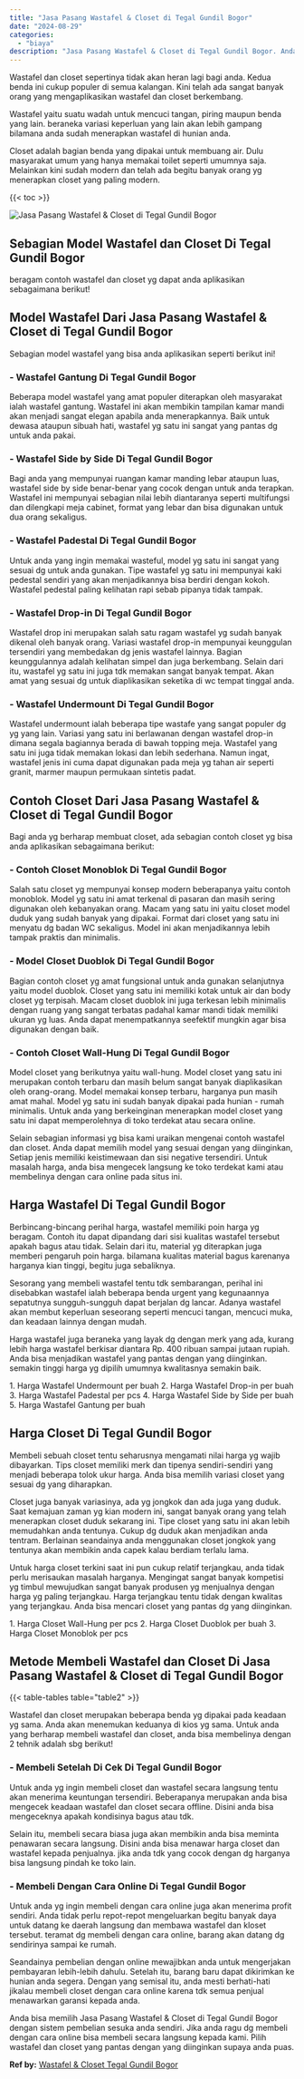 ```yaml
---
title: "Jasa Pasang Wastafel & Closet di Tegal Gundil Bogor"
date: "2024-08-29"
categories: 
  - "biaya"
description: "Jasa Pasang Wastafel & Closet di Tegal Gundil Bogor. Anda bisa memilih Jasa Pasang Wastafel & Closet di Tegal Gundil Bogor dengan sistem pembelian sesuka and..."
---
```


Wastafel dan closet sepertinya tidak akan heran lagi bagi anda. Kedua benda ini cukup populer di semua kalangan. Kini telah ada sangat banyak orang yang mengaplikasikan wastafel dan closet berkembang.

Wastafel yaitu suatu wadah untuk mencuci tangan, piring maupun benda yang lain. beraneka variasi keperluan yang lain akan lebih gampang bilamana anda sudah menerapkan wastafel di hunian anda.

Closet adalah bagian benda yang dipakai untuk membuang air. Dulu masyarakat umum yang hanya memakai toilet seperti umumnya saja. Melainkan kini sudah modern dan telah ada begitu banyak orang yg menerapkan closet yang paling modern.

{{< toc >}}

![Jasa Pasang Wastafel & Closet di Tegal Gundil Bogor](/images/wastafel-closet-murah40.png)

## Sebagian Model Wastafel dan Closet Di Tegal Gundil Bogor

beragam contoh wastafel dan closet yg dapat anda aplikasikan sebagaimana berikut!

## Model Wastafel Dari Jasa Pasang Wastafel & Closet di Tegal Gundil Bogor

Sebagian model wastafel yang bisa anda aplikasikan seperti berikut ini!

### \- Wastafel Gantung Di Tegal Gundil Bogor

Beberapa model wastafel yang amat populer diterapkan oleh masyarakat ialah wastafel gantung. Wastafel ini akan membikin tampilan kamar mandi akan menjadi sangat elegan apabila anda menerapkannya. Baik untuk dewasa ataupun sibuah hati, wastafel yg satu ini sangat yang pantas dg untuk anda pakai.

### \- Wastafel Side by Side Di Tegal Gundil Bogor

Bagi anda yang mempunyai ruangan kamar manding lebar ataupun luas, wastafel side by side benar-benar yang cocok dengan untuk anda terapkan. Wastafel ini mempunyai sebagian nilai lebih diantaranya seperti multifungsi dan dilengkapi meja cabinet, format yang lebar dan bisa digunakan untuk dua orang sekaligus.

### \- Wastafel Padestal Di Tegal Gundil Bogor

Untuk anda yang ingin memakai wasteful, model yg satu ini sangat yang sesuai dg untuk anda gunakan. Tipe wastafel yg satu ini mempunyai kaki pedestal sendiri yang akan menjadikannya bisa berdiri dengan kokoh. Wastafel pedestal paling kelihatan rapi sebab pipanya tidak tampak.

### \- Wastafel Drop-in Di Tegal Gundil Bogor

Wastafel drop ini merupakan salah satu ragam wastafel yg sudah banyak dikenal oleh banyak orang. Variasi wastafel drop-in mempunyai keunggulan tersendiri yang membedakan dg jenis wastafel lainnya. Bagian keunggulannya adalah kelihatan simpel dan juga berkembang. Selain dari itu, wastafel yg satu ini juga tdk memakan sangat banyak tempat. Akan amat yang sesuai dg untuk diaplikasikan seketika di wc tempat tinggal anda.

### \- Wastafel Undermount Di Tegal Gundil Bogor

Wastafel undermount ialah beberapa tipe wastafe yang sangat populer dg yg yang lain. Variasi yang satu ini berlawanan dengan wastafel drop-in dimana segala bagiannya berada di bawah topping meja. Wastafel yang satu ini juga tidak memakan lokasi dan lebih sederhana. Namun ingat, wastafel jenis ini cuma dapat digunakan pada meja yg tahan air seperti granit, marmer maupun permukaan sintetis padat.

## Contoh Closet Dari Jasa Pasang Wastafel & Closet di Tegal Gundil Bogor

Bagi anda yg berharap membuat closet, ada sebagian contoh closet yg bisa anda aplikasikan sebagaimana berikut:

### \- Contoh Closet Monoblok Di Tegal Gundil Bogor

Salah satu closet yg mempunyai konsep modern beberapanya yaitu contoh monoblok. Model yg satu ini amat terkenal di pasaran dan masih sering digunakan oleh kebanyakan orang. Macam yang satu ini yaitu closet model duduk yang sudah banyak yang dipakai. Format dari closet yang satu ini menyatu dg badan WC sekaligus. Model ini akan menjadikannya lebih tampak praktis dan minimalis.

### \- Model Closet Duoblok Di Tegal Gundil Bogor

Bagian contoh closet yg amat fungsional untuk anda gunakan selanjutnya yaitu model duoblok. Closet yang satu ini memiliki kotak untuk air dan body closet yg terpisah. Macam closet duoblok ini juga terkesan lebih minimalis dengan ruang yang sangat terbatas padahal kamar mandi tidak memiliki ukuran yg luas. Anda dapat menempatkannya seefektif mungkin agar bisa digunakan dengan baik.

### \- Contoh Closet Wall-Hung Di Tegal Gundil Bogor

Model closet yang berikutnya yaitu wall-hung. Model closet yang satu ini merupakan contoh terbaru dan masih belum sangat banyak diaplikasikan oleh orang-orang. Model memakai konsep terbaru, harganya pun masih amat mahal. Model yg satu ini sudah banyak dipakai pada hunian - rumah minimalis. Untuk anda yang berkeinginan menerapkan model closet yang satu ini dapat memperolehnya di toko terdekat atau secara online.

Selain sebagian informasi yg bisa kami uraikan mengenai contoh wastafel dan closet. Anda dapat memilih model yang sesuai dengan yang diinginkan, Setiap jenis memiliki keistimewaan dan sisi negative tersendiri. Untuk masalah harga, anda bisa mengecek langsung ke toko terdekat kami atau membelinya dengan cara online pada situs ini.

## Harga Wastafel Di Tegal Gundil Bogor

Berbincang-bincang perihal harga, wastafel memiliki poin harga yg beragam. Contoh itu dapat dipandang dari sisi kualitas wastafel tersebut apakah bagus atau tidak. Selain dari itu, material yg diterapkan juga memberi pengaruh poin harga. bilamana kualitas material bagus karenanya harganya kian tinggi, begitu juga sebaliknya.

Sesorang yang membeli wastafel tentu tdk sembarangan, perihal ini disebabkan wastafel ialah beberapa benda urgent yang kegunaannya sepatutnya sungguh-sungguh dapat berjalan dg lancar. Adanya wastafel akan membut keperluan seseorang seperti mencuci tangan, mencuci muka, dan keadaan lainnya dengan mudah.

Harga wastafel juga beraneka yang layak dg dengan merk yang ada, kurang lebih harga wastafel berkisar diantara Rp. 400 ribuan sampai jutaan rupiah. Anda bisa menjadikan wastafel yang pantas dengan yang diinginkan. semakin tinggi harga yg dipilih umumnya kwalitasnya semakin baik.

1\. Harga Wastafel Undermount per buah 2. Harga Wastafel Drop-in per buah 3. Harga Wastafel Padestal per pcs 4. Harga Wastafel Side by Side per buah 5. Harga Wastafel Gantung per buah

## Harga Closet Di Tegal Gundil Bogor

Membeli sebuah closet tentu seharusnya mengamati nilai harga yg wajib dibayarkan. Tips closet memiliki merk dan tipenya sendiri-sendiri yang menjadi beberapa tolok ukur harga. Anda bisa memilih variasi closet yang sesuai dg yang diharapkan.

Closet juga banyak variasinya, ada yg jongkok dan ada juga yang duduk. Saat kemajuan zaman yg kian modern ini, sangat banyak orang yang telah menerapkan closet duduk sekarang ini. Tipe closet yang satu ini akan lebih memudahkan anda tentunya. Cukup dg duduk akan menjadikan anda tentram. Berlainan seandainya anda menggunakan closet jongkok yang tentunya akan membikin anda capek kalau berdiam terlalu lama.

Untuk harga closet terkini saat ini pun cukup relatif terjangkau, anda tidak perlu merisaukan masalah harganya. Mengingat sangat banyak kompetisi yg timbul mewujudkan sangat banyak produsen yg menjualnya dengan harga yg paling terjangkau. Harga terjangkau tentu tidak dengan kwalitas yang terjangkau. Anda bisa mencari closet yang pantas dg yang diinginkan.

1\. Harga Closet Wall-Hung per pcs 2. Harga Closet Duoblok per buah 3. Harga Closet Monoblok per pcs

## Metode Membeli Wastafel dan Closet Di Jasa Pasang Wastafel & Closet di Tegal Gundil Bogor

{{< table-tables table="table2" >}}

Wastafel dan closet merupakan beberapa benda yg dipakai pada keadaan yg sama. Anda akan menemukan keduanya di kios yg sama. Untuk anda yang berharap membeli wastafel dan closet, anda bisa membelinya dengan 2 tehnik adalah sbg berikut!

### \- Membeli Setelah Di Cek Di Tegal Gundil Bogor

Untuk anda yg ingin membeli closet dan wastafel secara langsung tentu akan menerima keuntungan tersendiri. Beberapanya merupakan anda bisa mengecek keadaan wastafel dan closet secara offline. Disini anda bisa mengeceknya apakah kondisinya bagus atau tdk.

Selain itu, membeli secara biasa juga akan membikin anda bisa meminta penawaran secara langsung. Disini anda bisa menawar harga closet dan wastafel kepada penjualnya. jika anda tdk yang cocok dengan dg harganya bisa langsung pindah ke toko lain.

### \- Membeli Dengan Cara Online Di Tegal Gundil Bogor

Untuk anda yg ingin membeli dengan cara online juga akan menerima profit sendiri. Anda tidak perlu repot-repot mengeluarkan begitu banyak daya untuk datang ke daerah langsung dan membawa wastafel dan kloset tersebut. teramat dg membeli dengan cara online, barang akan datang dg sendirinya sampai ke rumah.

Seandainya pembelian dengan online mewajibkan anda untuk mengerjakan pembayaran lebih-lebih dahulu. Setelah itu, barang baru dapat dikirimkan ke hunian anda segera. Dengan yang semisal itu, anda mesti berhati-hati jikalau membeli closet dengan cara online karena tdk semua penjual menawarkan garansi kepada anda.

Anda bisa memilih Jasa Pasang Wastafel & Closet di Tegal Gundil Bogor dengan sistem pembelian sesuka anda sendiri. Jika anda ragu dg membeli dengan cara online bisa membeli secara langsung kepada kami. Pilih wastafel dan closet yang pantas dengan yang diinginkan supaya anda puas.

**Ref by:** [Wastafel & Closet Tegal Gundil Bogor](https://id.wikipedia.org/wiki/Wastafel)
